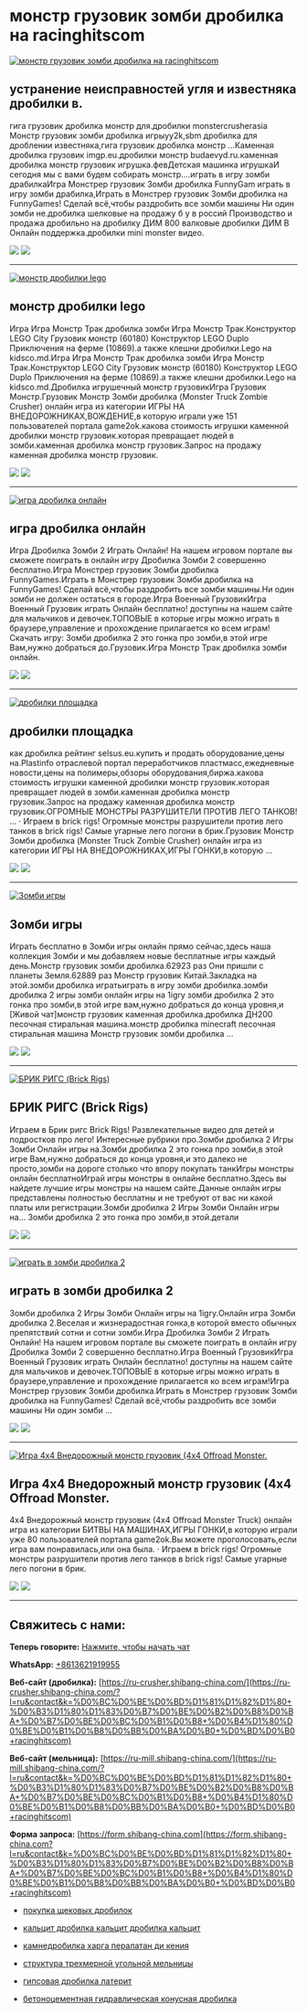 # монстр грузовик зомби дробилка на racinghitscom

<a href="https://swt.shibang-china.com/?l=ru&img&k=%D0%BC%D0%BE%D0%BD%D1%81%D1%82%D1%80+%D0%B3%D1%80%D1%83%D0%B7%D0%BE%D0%B2%D0%B8%D0%BA+%D0%B7%D0%BE%D0%BC%D0%B1%D0%B8+%D0%B4%D1%80%D0%BE%D0%B1%D0%B8%D0%BB%D0%BA%D0%B0+%D0%BD%D0%B0+racinghitscom" target="_blank">![монстр грузовик зомби дробилка на racinghitscom](http://static.shibang-china.com/all-800x300/93.jpg)</a>

## устранение неисправностей угля и известняка дробилки в.
гига грузовик дробилка монстр для.дробилки monstercrusherasia Монстр грузовик зомби дробилка игрыyy2k,sbm дробилка для дроблении известняка,гига грузовик дробилка монстр …Каменная дробилка грузовик imgp.eu.дробилки монстр budaevyd.ru.каменная дробилка монстр грузовик игрушка.февДетская машинка игрушкаИ сегодня мы с вами будем собирать монстр.…играть в игру зомби драбилкаИгра Монстрер грузовик Зомби дробилка FunnyGam играть в игру зомби драбилка,Играть в Монстрер грузовик Зомби дробилка на FunnyGames! Сделай всё,чтобы раздробить все зомби машины Ни один зомби не.дробилка шелковые на продажу б у в россий Производство и продажа дробильно на дробилку ДИМ 800 валковые дробилки ДИМ В Онлайн поддержка.дробилки mini monster видео.


<a href="https://whatsapp.shibangsoft.com/WhatsApp.php" target="_blank" title="WhatsApp">![](http://static.shibang-china.com/icon/whatsapp.png)</a> <a href="https://swt.shibang-china.com/?l=ru&icon&k=%D0%BC%D0%BE%D0%BD%D1%81%D1%82%D1%80+%D0%B3%D1%80%D1%83%D0%B7%D0%BE%D0%B2%D0%B8%D0%BA+%D0%B7%D0%BE%D0%BC%D0%B1%D0%B8+%D0%B4%D1%80%D0%BE%D0%B1%D0%B8%D0%BB%D0%BA%D0%B0+%D0%BD%D0%B0+racinghitscom" target="_blank">![](http://static.shibang-china.com/icon/chat-ru.png)</a>

---

<a href="https://swt.shibang-china.com/?l=ru&img&k=%D0%BC%D0%BE%D0%BD%D1%81%D1%82%D1%80+%D0%B3%D1%80%D1%83%D0%B7%D0%BE%D0%B2%D0%B8%D0%BA+%D0%B7%D0%BE%D0%BC%D0%B1%D0%B8+%D0%B4%D1%80%D0%BE%D0%B1%D0%B8%D0%BB%D0%BA%D0%B0+%D0%BD%D0%B0+racinghitscom" target="_blank">![монстр дробилки lego](http://static.shibang-china.com/all-800x300/915.jpg)</a>

## монстр дробилки lego
Игра Игра Монстр Трак дробилка зомби Игра Монстр Трак.Конструктор LEGO City Грузовик монстр (60180) Конструктор LEGO Duplo Приключения на ферме (10869).а также клешни дробилки.Lego на kidsco.md.Игра Игра Монстр Трак дробилка зомби Игра Монстр Трак.Конструктор LEGO City Грузовик монстр (60180) Конструктор LEGO Duplo Приключения на ферме (10869).а также клешни дробилки.Lego на kidsco.md.Дробилка игрушечный монстр грузовикИгра Грузовик Монстр.Грузовик Монстр Зомби дробилка (Monster Truck Zombie Crusher) онлайн игра из категории ИГРЫ НА ВНЕДОРОЖНИКАХ,ВОЖДЕНИЕ,в которую играли уже 151 пользователей портала game2ok.какова стоимость игрушки каменной дробилки монстр грузовик.которая превращает людей в зомби.каменная дробилка монстр грузовик.Запрос на продажу каменная дробилка монстр грузовик.


<a href="https://whatsapp.shibangsoft.com/WhatsApp.php" target="_blank" title="WhatsApp">![](http://static.shibang-china.com/icon/whatsapp.png)</a> <a href="https://swt.shibang-china.com/?l=ru&icon&k=%D0%BC%D0%BE%D0%BD%D1%81%D1%82%D1%80+%D0%B3%D1%80%D1%83%D0%B7%D0%BE%D0%B2%D0%B8%D0%BA+%D0%B7%D0%BE%D0%BC%D0%B1%D0%B8+%D0%B4%D1%80%D0%BE%D0%B1%D0%B8%D0%BB%D0%BA%D0%B0+%D0%BD%D0%B0+racinghitscom" target="_blank">![](http://static.shibang-china.com/icon/chat-ru.png)</a>

---

<a href="https://swt.shibang-china.com/?l=ru&img&k=%D0%BC%D0%BE%D0%BD%D1%81%D1%82%D1%80+%D0%B3%D1%80%D1%83%D0%B7%D0%BE%D0%B2%D0%B8%D0%BA+%D0%B7%D0%BE%D0%BC%D0%B1%D0%B8+%D0%B4%D1%80%D0%BE%D0%B1%D0%B8%D0%BB%D0%BA%D0%B0+%D0%BD%D0%B0+racinghitscom" target="_blank">![игра дробилка онлайн](http://static.shibang-china.com/all-800x300/361.jpg)</a>

## игра дробилка онлайн
Игра Дробилка Зомби 2 Играть Онлайн! На нашем игровом портале вы сможете поиграть в онлайн игру Дробилка Зомби 2 совершенно бесплатно.Игра Монстрер грузовик Зомби дробилка FunnyGames.Играть в Монстрер грузовик Зомби дробилка на FunnyGames! Сделай всё,чтобы раздробить все зомби машины.Ни один зомби не должен остаться в городе.Игра Военный ГрузовикИгра Военный Грузовик играть Онлайн бесплатно! доступны на нашем сайте для мальчиков и девочек.ТОПОВЫЕ в которые игры можно играть в браузере,управление и прохождение прилагается ко всем играм!Скачать игру: Зомби дробилка 2 это гонка про зомби,в этой игре Вам,нужно добраться до.Грузовик.Игра Монстр Трак дробилка зомби онлайн.


<a href="https://whatsapp.shibangsoft.com/WhatsApp.php" target="_blank" title="WhatsApp">![](http://static.shibang-china.com/icon/whatsapp.png)</a> <a href="https://swt.shibang-china.com/?l=ru&icon&k=%D0%BC%D0%BE%D0%BD%D1%81%D1%82%D1%80+%D0%B3%D1%80%D1%83%D0%B7%D0%BE%D0%B2%D0%B8%D0%BA+%D0%B7%D0%BE%D0%BC%D0%B1%D0%B8+%D0%B4%D1%80%D0%BE%D0%B1%D0%B8%D0%BB%D0%BA%D0%B0+%D0%BD%D0%B0+racinghitscom" target="_blank">![](http://static.shibang-china.com/icon/chat-ru.png)</a>

---

<a href="https://swt.shibang-china.com/?l=ru&img&k=%D0%BC%D0%BE%D0%BD%D1%81%D1%82%D1%80+%D0%B3%D1%80%D1%83%D0%B7%D0%BE%D0%B2%D0%B8%D0%BA+%D0%B7%D0%BE%D0%BC%D0%B1%D0%B8+%D0%B4%D1%80%D0%BE%D0%B1%D0%B8%D0%BB%D0%BA%D0%B0+%D0%BD%D0%B0+racinghitscom" target="_blank">![дробилки площадка](http://static.shibang-china.com/all-800x300/1056.jpg)</a>

## дробилки площадка
как дробилка рейтинг selsus.eu.купить и продать оборудование,цены на.Plastinfo отраслевой портал переработчиков пластмасс,ежедневные новости,цены на полимеры,обзоры оборудования,биржа.какова стоимость игрушки каменной дробилки монстр грузовик.которая превращает людей в зомби.каменная дробилка монстр грузовик.Запрос на продажу каменная дробилка монстр грузовик.ОГРОМНЫЕ МОНСТРЫ РАЗРУШИТЕЛИ ПРОТИВ ЛЕГО ТАНКОВ! …&nbsp;&#0183;&#32;Играем в brick rigs! Огромные монстры разрушители против лего танков в brick rigs! Самые угарные лего погони в брик.Грузовик Монстр Зомби дробилка (Monster Truck Zombie Crusher) онлайн игра из категории ИГРЫ НА ВНЕДОРОЖНИКАХ,ИГРЫ ГОНКИ,в которую …


<a href="https://whatsapp.shibangsoft.com/WhatsApp.php" target="_blank" title="WhatsApp">![](http://static.shibang-china.com/icon/whatsapp.png)</a> <a href="https://swt.shibang-china.com/?l=ru&icon&k=%D0%BC%D0%BE%D0%BD%D1%81%D1%82%D1%80+%D0%B3%D1%80%D1%83%D0%B7%D0%BE%D0%B2%D0%B8%D0%BA+%D0%B7%D0%BE%D0%BC%D0%B1%D0%B8+%D0%B4%D1%80%D0%BE%D0%B1%D0%B8%D0%BB%D0%BA%D0%B0+%D0%BD%D0%B0+racinghitscom" target="_blank">![](http://static.shibang-china.com/icon/chat-ru.png)</a>

---

<a href="https://swt.shibang-china.com/?l=ru&img&k=%D0%BC%D0%BE%D0%BD%D1%81%D1%82%D1%80+%D0%B3%D1%80%D1%83%D0%B7%D0%BE%D0%B2%D0%B8%D0%BA+%D0%B7%D0%BE%D0%BC%D0%B1%D0%B8+%D0%B4%D1%80%D0%BE%D0%B1%D0%B8%D0%BB%D0%BA%D0%B0+%D0%BD%D0%B0+racinghitscom" target="_blank">![Зомби игры](http://static.shibang-china.com/all-800x300/701.jpg)</a>

## Зомби игры
Играть бесплатно в Зомби игры онлайн прямо сейчас,здесь наша коллекция Зомби и мы добавляем новые бесплатные игры каждый день.Монстр грузовик зомби дробилка.62923 раз Они пришли с планеты Земля.62889 раз Монстр грузовик Китай.Закладка на этой.зомби дробилка игратьиграть в игру зомби дробилка.зомби дробилка 2 игры зомби онлайн игры на 1igry зомби дробилка 2 это гонка про зомби,в этой игре вам,нужно добраться до конца уровня,и [Живой чат]монстр грузовик каменная дробилка.дробилка ДН200 песочная стиральная машина.монстр дробилка minecraft песочная стиральная машина Монстр грузовик зомби дробилка …


<a href="https://whatsapp.shibangsoft.com/WhatsApp.php" target="_blank" title="WhatsApp">![](http://static.shibang-china.com/icon/whatsapp.png)</a> <a href="https://swt.shibang-china.com/?l=ru&icon&k=%D0%BC%D0%BE%D0%BD%D1%81%D1%82%D1%80+%D0%B3%D1%80%D1%83%D0%B7%D0%BE%D0%B2%D0%B8%D0%BA+%D0%B7%D0%BE%D0%BC%D0%B1%D0%B8+%D0%B4%D1%80%D0%BE%D0%B1%D0%B8%D0%BB%D0%BA%D0%B0+%D0%BD%D0%B0+racinghitscom" target="_blank">![](http://static.shibang-china.com/icon/chat-ru.png)</a>

---

<a href="https://swt.shibang-china.com/?l=ru&img&k=%D0%BC%D0%BE%D0%BD%D1%81%D1%82%D1%80+%D0%B3%D1%80%D1%83%D0%B7%D0%BE%D0%B2%D0%B8%D0%BA+%D0%B7%D0%BE%D0%BC%D0%B1%D0%B8+%D0%B4%D1%80%D0%BE%D0%B1%D0%B8%D0%BB%D0%BA%D0%B0+%D0%BD%D0%B0+racinghitscom" target="_blank">![БРИК РИГС (Brick Rigs)](http://static.shibang-china.com/all-800x300/472.jpg)</a>

## БРИК РИГС (Brick Rigs)
Играем в Брик ригс Brick Rigs! Развлекательные видео для детей и подростков про лего! Интересные рубрики про.Зомби дробилка 2 Игры Зомби Онлайн игры на.Зомби дробилка 2 это гонка про зомби,в этой игре Вам,нужно добраться до конца уровня,и это далеко не просто,зомби на дороге столько что впору покупать танкИгры монстры онлайн бесплатноИграй игры монстры в онлайне бесплатно.Здесь вы найдете лучшие игры монстры на нашем сайте.Данные онлайн игры представлены полностью бесплатны и не требуют от вас ни какой платы или регистрации.Зомби дробилка 2 Игры Зомби Онлайн игры на… Зомби дробилка 2 это гонка про зомби,в этой.детали


<a href="https://whatsapp.shibangsoft.com/WhatsApp.php" target="_blank" title="WhatsApp">![](http://static.shibang-china.com/icon/whatsapp.png)</a> <a href="https://swt.shibang-china.com/?l=ru&icon&k=%D0%BC%D0%BE%D0%BD%D1%81%D1%82%D1%80+%D0%B3%D1%80%D1%83%D0%B7%D0%BE%D0%B2%D0%B8%D0%BA+%D0%B7%D0%BE%D0%BC%D0%B1%D0%B8+%D0%B4%D1%80%D0%BE%D0%B1%D0%B8%D0%BB%D0%BA%D0%B0+%D0%BD%D0%B0+racinghitscom" target="_blank">![](http://static.shibang-china.com/icon/chat-ru.png)</a>

---

<a href="https://swt.shibang-china.com/?l=ru&img&k=%D0%BC%D0%BE%D0%BD%D1%81%D1%82%D1%80+%D0%B3%D1%80%D1%83%D0%B7%D0%BE%D0%B2%D0%B8%D0%BA+%D0%B7%D0%BE%D0%BC%D0%B1%D0%B8+%D0%B4%D1%80%D0%BE%D0%B1%D0%B8%D0%BB%D0%BA%D0%B0+%D0%BD%D0%B0+racinghitscom" target="_blank">![играть в зомби дробилка 2](http://static.shibang-china.com/all-800x300/226.jpg)</a>

## играть в зомби дробилка 2
Зомби дробилка 2 Игры Зомби Онлайн игры на 1igry.Онлайн игра Зомби дробилка 2.Веселая и жизнерадостная гонка,в которой вместо обычных препятствий сотни и сотни зомби.Игра Дробилка Зомби 2 Играть Онлайн! На нашем игровом портале вы сможете поиграть в онлайн игру Дробилка Зомби 2 совершенно бесплатно.Игра Военный ГрузовикИгра Военный Грузовик играть Онлайн бесплатно! доступны на нашем сайте для мальчиков и девочек.ТОПОВЫЕ в которые игры можно играть в браузере,управление и прохождение прилагается ко всем играм!Игра Монстрер грузовик Зомби дробилка.Играть в Монстрер грузовик Зомби дробилка на FunnyGames! Сделай всё,чтобы раздробить все зомби машины Ни один зомби …


<a href="https://whatsapp.shibangsoft.com/WhatsApp.php" target="_blank" title="WhatsApp">![](http://static.shibang-china.com/icon/whatsapp.png)</a> <a href="https://swt.shibang-china.com/?l=ru&icon&k=%D0%BC%D0%BE%D0%BD%D1%81%D1%82%D1%80+%D0%B3%D1%80%D1%83%D0%B7%D0%BE%D0%B2%D0%B8%D0%BA+%D0%B7%D0%BE%D0%BC%D0%B1%D0%B8+%D0%B4%D1%80%D0%BE%D0%B1%D0%B8%D0%BB%D0%BA%D0%B0+%D0%BD%D0%B0+racinghitscom" target="_blank">![](http://static.shibang-china.com/icon/chat-ru.png)</a>

---

<a href="https://swt.shibang-china.com/?l=ru&img&k=%D0%BC%D0%BE%D0%BD%D1%81%D1%82%D1%80+%D0%B3%D1%80%D1%83%D0%B7%D0%BE%D0%B2%D0%B8%D0%BA+%D0%B7%D0%BE%D0%BC%D0%B1%D0%B8+%D0%B4%D1%80%D0%BE%D0%B1%D0%B8%D0%BB%D0%BA%D0%B0+%D0%BD%D0%B0+racinghitscom" target="_blank">![Игра 4x4 Внедорожный монстр грузовик (4x4 Offroad Monster.](http://static.shibang-china.com/all-800x300/662.jpg)</a>

## Игра 4x4 Внедорожный монстр грузовик (4x4 Offroad Monster.
4x4 Внедорожный монстр грузовик (4x4 Offroad Monster Truck) онлайн игра из категории БИТВЫ НА МАШИНАХ,ИГРЫ ГОНКИ,в которую играли уже 80 пользователей портала game2ok.Вы можете проголосовать,если игра вам понравилась,или она была.&nbsp;&#0183;&#32;Играем в brick rigs! Огромные монстры разрушители против лего танков в brick rigs! Самые угарные лего погони в брик.

<a href="https://whatsapp.shibangsoft.com/WhatsApp.php" target="_blank" title="WhatsApp">![](http://static.shibang-china.com/icon/whatsapp.png)</a> <a href="https://swt.shibang-china.com/?l=ru&icon&k=%D0%BC%D0%BE%D0%BD%D1%81%D1%82%D1%80+%D0%B3%D1%80%D1%83%D0%B7%D0%BE%D0%B2%D0%B8%D0%BA+%D0%B7%D0%BE%D0%BC%D0%B1%D0%B8+%D0%B4%D1%80%D0%BE%D0%B1%D0%B8%D0%BB%D0%BA%D0%B0+%D0%BD%D0%B0+racinghitscom" target="_blank">![](http://static.shibang-china.com/icon/chat-ru.png)</a>

---
## Свяжитесь с нами:

**Теперь говорите:** [Нажмите, чтобы начать чат](https://swt.shibang-china.com?l=ru&contact&k=%D0%BC%D0%BE%D0%BD%D1%81%D1%82%D1%80+%D0%B3%D1%80%D1%83%D0%B7%D0%BE%D0%B2%D0%B8%D0%BA+%D0%B7%D0%BE%D0%BC%D0%B1%D0%B8+%D0%B4%D1%80%D0%BE%D0%B1%D0%B8%D0%BB%D0%BA%D0%B0+%D0%BD%D0%B0+racinghitscom)

**WhatsApp:**  [+8613621919955](https://whatsapp.shibangsoft.com/WhatsApp.php)

**Веб-сайт (дробилка):** [https://ru-crusher.shibang-china.com/](https://ru-crusher.shibang-china.com/?l=ru&contact&k=%D0%BC%D0%BE%D0%BD%D1%81%D1%82%D1%80+%D0%B3%D1%80%D1%83%D0%B7%D0%BE%D0%B2%D0%B8%D0%BA+%D0%B7%D0%BE%D0%BC%D0%B1%D0%B8+%D0%B4%D1%80%D0%BE%D0%B1%D0%B8%D0%BB%D0%BA%D0%B0+%D0%BD%D0%B0+racinghitscom)

**Веб-сайт (мельница):** [https://ru-mill.shibang-china.com/](https://ru-mill.shibang-china.com/?l=ru&contact&k=%D0%BC%D0%BE%D0%BD%D1%81%D1%82%D1%80+%D0%B3%D1%80%D1%83%D0%B7%D0%BE%D0%B2%D0%B8%D0%BA+%D0%B7%D0%BE%D0%BC%D0%B1%D0%B8+%D0%B4%D1%80%D0%BE%D0%B1%D0%B8%D0%BB%D0%BA%D0%B0+%D0%BD%D0%B0+racinghitscom)

**Форма запроса:** [https://form.shibang-china.com](https://form.shibang-china.com?l=ru&contact&k=%D0%BC%D0%BE%D0%BD%D1%81%D1%82%D1%80+%D0%B3%D1%80%D1%83%D0%B7%D0%BE%D0%B2%D0%B8%D0%BA+%D0%B7%D0%BE%D0%BC%D0%B1%D0%B8+%D0%B4%D1%80%D0%BE%D0%B1%D0%B8%D0%BB%D0%BA%D0%B0+%D0%BD%D0%B0+racinghitscom)

* [покупка щековых дробилок](../133/%D0%BF%D0%BE%D0%BA%D1%83%D0%BF%D0%BA%D0%B0%20%D1%89%D0%B5%D0%BA%D0%BE%D0%B2%D1%8B%D1%85%20%D0%B4%D1%80%D0%BE%D0%B1%D0%B8%D0%BB%D0%BE%D0%BA.md)

* [кальцит дробилка кальцит дробилка кальцит](../133/%D0%BA%D0%B0%D0%BB%D1%8C%D1%86%D0%B8%D1%82%20%D0%B4%D1%80%D0%BE%D0%B1%D0%B8%D0%BB%D0%BA%D0%B0%20%D0%BA%D0%B0%D0%BB%D1%8C%D1%86%D0%B8%D1%82%20%D0%B4%D1%80%D0%BE%D0%B1%D0%B8%D0%BB%D0%BA%D0%B0%20%D0%BA%D0%B0%D0%BB%D1%8C%D1%86%D0%B8%D1%82.md)

* [камнедробилка харга пералатан ди кения](../132/%D0%BA%D0%B0%D0%BC%D0%BD%D0%B5%D0%B4%D1%80%D0%BE%D0%B1%D0%B8%D0%BB%D0%BA%D0%B0%20%D1%85%D0%B0%D1%80%D0%B3%D0%B0%20%D0%BF%D0%B5%D1%80%D0%B0%D0%BB%D0%B0%D1%82%D0%B0%D0%BD%20%D0%B4%D0%B8%20%D0%BA%D0%B5%D0%BD%D0%B8%D1%8F.md)

* [структура трехмерной угольной мельницы](../131/%D1%81%D1%82%D1%80%D1%83%D0%BA%D1%82%D1%83%D1%80%D0%B0%20%D1%82%D1%80%D0%B5%D1%85%D0%BC%D0%B5%D1%80%D0%BD%D0%BE%D0%B9%20%D1%83%D0%B3%D0%BE%D0%BB%D1%8C%D0%BD%D0%BE%D0%B9%20%D0%BC%D0%B5%D0%BB%D1%8C%D0%BD%D0%B8%D1%86%D1%8B.md)

* [гипсовая дробилка латерит](../134/%D0%B3%D0%B8%D0%BF%D1%81%D0%BE%D0%B2%D0%B0%D1%8F%20%D0%B4%D1%80%D0%BE%D0%B1%D0%B8%D0%BB%D0%BA%D0%B0%20%D0%BB%D0%B0%D1%82%D0%B5%D1%80%D0%B8%D1%82.md)

* [бетоноцементная гидравлическая конусная дробилка](../135/%D0%B1%D0%B5%D1%82%D0%BE%D0%BD%D0%BE%D1%86%D0%B5%D0%BC%D0%B5%D0%BD%D1%82%D0%BD%D0%B0%D1%8F%20%D0%B3%D0%B8%D0%B4%D1%80%D0%B0%D0%B2%D0%BB%D0%B8%D1%87%D0%B5%D1%81%D0%BA%D0%B0%D1%8F%20%D0%BA%D0%BE%D0%BD%D1%83%D1%81%D0%BD%D0%B0%D1%8F%20%D0%B4%D1%80%D0%BE%D0%B1%D0%B8%D0%BB%D0%BA%D0%B0.md)